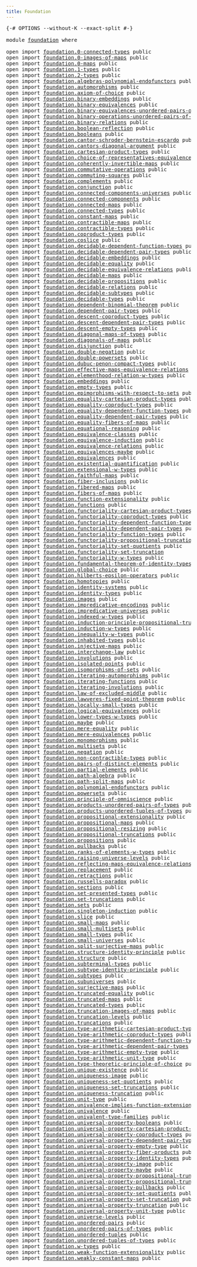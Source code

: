 ```yaml
---
title: Foundation
---
```


<pre class="Agda"><a id="36" class="Symbol">{-#</a> <a id="40" class="Keyword">OPTIONS</a> <a id="48" class="Pragma">--without-K</a> <a id="60" class="Pragma">--exact-split</a> <a id="74" class="Symbol">#-}</a>

<a id="79" class="Keyword">module</a> <a id="86" href="foundation.html" class="Module">foundation</a> <a id="97" class="Keyword">where</a>

<a id="104" class="Keyword">open</a> <a id="109" class="Keyword">import</a> <a id="116" href="foundation.0-connected-types.html" class="Module">foundation.0-connected-types</a> <a id="145" class="Keyword">public</a>
<a id="152" class="Keyword">open</a> <a id="157" class="Keyword">import</a> <a id="164" href="foundation.0-images-of-maps.html" class="Module">foundation.0-images-of-maps</a> <a id="192" class="Keyword">public</a>
<a id="199" class="Keyword">open</a> <a id="204" class="Keyword">import</a> <a id="211" href="foundation.0-maps.html" class="Module">foundation.0-maps</a> <a id="229" class="Keyword">public</a>
<a id="236" class="Keyword">open</a> <a id="241" class="Keyword">import</a> <a id="248" href="foundation.1-types.html" class="Module">foundation.1-types</a> <a id="267" class="Keyword">public</a>
<a id="274" class="Keyword">open</a> <a id="279" class="Keyword">import</a> <a id="286" href="foundation.2-types.html" class="Module">foundation.2-types</a> <a id="305" class="Keyword">public</a>
<a id="312" class="Keyword">open</a> <a id="317" class="Keyword">import</a> <a id="324" href="foundation.algebras-polynomial-endofunctors.html" class="Module">foundation.algebras-polynomial-endofunctors</a> <a id="368" class="Keyword">public</a>
<a id="375" class="Keyword">open</a> <a id="380" class="Keyword">import</a> <a id="387" href="foundation.automorphisms.html" class="Module">foundation.automorphisms</a> <a id="412" class="Keyword">public</a>
<a id="419" class="Keyword">open</a> <a id="424" class="Keyword">import</a> <a id="431" href="foundation.axiom-of-choice.html" class="Module">foundation.axiom-of-choice</a> <a id="458" class="Keyword">public</a>
<a id="465" class="Keyword">open</a> <a id="470" class="Keyword">import</a> <a id="477" href="foundation.binary-embeddings.html" class="Module">foundation.binary-embeddings</a> <a id="506" class="Keyword">public</a>
<a id="513" class="Keyword">open</a> <a id="518" class="Keyword">import</a> <a id="525" href="foundation.binary-equivalences.html" class="Module">foundation.binary-equivalences</a> <a id="556" class="Keyword">public</a>
<a id="563" class="Keyword">open</a> <a id="568" class="Keyword">import</a> <a id="575" href="foundation.binary-equivalences-unordered-pairs-of-types.html" class="Module">foundation.binary-equivalences-unordered-pairs-of-types</a> <a id="631" class="Keyword">public</a>
<a id="638" class="Keyword">open</a> <a id="643" class="Keyword">import</a> <a id="650" href="foundation.binary-operations-unordered-pairs-of-types.html" class="Module">foundation.binary-operations-unordered-pairs-of-types</a> <a id="704" class="Keyword">public</a>
<a id="711" class="Keyword">open</a> <a id="716" class="Keyword">import</a> <a id="723" href="foundation.binary-relations.html" class="Module">foundation.binary-relations</a> <a id="751" class="Keyword">public</a>
<a id="758" class="Keyword">open</a> <a id="763" class="Keyword">import</a> <a id="770" href="foundation.boolean-reflection.html" class="Module">foundation.boolean-reflection</a> <a id="800" class="Keyword">public</a>
<a id="807" class="Keyword">open</a> <a id="812" class="Keyword">import</a> <a id="819" href="foundation.booleans.html" class="Module">foundation.booleans</a> <a id="839" class="Keyword">public</a>
<a id="846" class="Keyword">open</a> <a id="851" class="Keyword">import</a> <a id="858" href="foundation.cantor-schroder-bernstein-escardo.html" class="Module">foundation.cantor-schroder-bernstein-escardo</a> <a id="903" class="Keyword">public</a>
<a id="910" class="Keyword">open</a> <a id="915" class="Keyword">import</a> <a id="922" href="foundation.cantors-diagonal-argument.html" class="Module">foundation.cantors-diagonal-argument</a> <a id="959" class="Keyword">public</a>
<a id="966" class="Keyword">open</a> <a id="971" class="Keyword">import</a> <a id="978" href="foundation.cartesian-product-types.html" class="Module">foundation.cartesian-product-types</a> <a id="1013" class="Keyword">public</a>
<a id="1020" class="Keyword">open</a> <a id="1025" class="Keyword">import</a> <a id="1032" href="foundation.choice-of-representatives-equivalence-relation.html" class="Module">foundation.choice-of-representatives-equivalence-relation</a> <a id="1090" class="Keyword">public</a>
<a id="1097" class="Keyword">open</a> <a id="1102" class="Keyword">import</a> <a id="1109" href="foundation.coherently-invertible-maps.html" class="Module">foundation.coherently-invertible-maps</a> <a id="1147" class="Keyword">public</a>
<a id="1154" class="Keyword">open</a> <a id="1159" class="Keyword">import</a> <a id="1166" href="foundation.commutative-operations.html" class="Module">foundation.commutative-operations</a> <a id="1200" class="Keyword">public</a>
<a id="1207" class="Keyword">open</a> <a id="1212" class="Keyword">import</a> <a id="1219" href="foundation.commuting-squares.html" class="Module">foundation.commuting-squares</a> <a id="1248" class="Keyword">public</a>
<a id="1255" class="Keyword">open</a> <a id="1260" class="Keyword">import</a> <a id="1267" href="foundation.complements.html" class="Module">foundation.complements</a> <a id="1290" class="Keyword">public</a>
<a id="1297" class="Keyword">open</a> <a id="1302" class="Keyword">import</a> <a id="1309" href="foundation.conjunction.html" class="Module">foundation.conjunction</a> <a id="1332" class="Keyword">public</a>
<a id="1339" class="Keyword">open</a> <a id="1344" class="Keyword">import</a> <a id="1351" href="foundation.connected-components-universes.html" class="Module">foundation.connected-components-universes</a> <a id="1393" class="Keyword">public</a>
<a id="1400" class="Keyword">open</a> <a id="1405" class="Keyword">import</a> <a id="1412" href="foundation.connected-components.html" class="Module">foundation.connected-components</a> <a id="1444" class="Keyword">public</a>
<a id="1451" class="Keyword">open</a> <a id="1456" class="Keyword">import</a> <a id="1463" href="foundation.connected-maps.html" class="Module">foundation.connected-maps</a> <a id="1489" class="Keyword">public</a>
<a id="1496" class="Keyword">open</a> <a id="1501" class="Keyword">import</a> <a id="1508" href="foundation.connected-types.html" class="Module">foundation.connected-types</a> <a id="1535" class="Keyword">public</a>
<a id="1542" class="Keyword">open</a> <a id="1547" class="Keyword">import</a> <a id="1554" href="foundation.constant-maps.html" class="Module">foundation.constant-maps</a> <a id="1579" class="Keyword">public</a>
<a id="1586" class="Keyword">open</a> <a id="1591" class="Keyword">import</a> <a id="1598" href="foundation.contractible-maps.html" class="Module">foundation.contractible-maps</a> <a id="1627" class="Keyword">public</a>
<a id="1634" class="Keyword">open</a> <a id="1639" class="Keyword">import</a> <a id="1646" href="foundation.contractible-types.html" class="Module">foundation.contractible-types</a> <a id="1676" class="Keyword">public</a>
<a id="1683" class="Keyword">open</a> <a id="1688" class="Keyword">import</a> <a id="1695" href="foundation.coproduct-types.html" class="Module">foundation.coproduct-types</a> <a id="1722" class="Keyword">public</a>
<a id="1729" class="Keyword">open</a> <a id="1734" class="Keyword">import</a> <a id="1741" href="foundation.coslice.html" class="Module">foundation.coslice</a> <a id="1760" class="Keyword">public</a>
<a id="1767" class="Keyword">open</a> <a id="1772" class="Keyword">import</a> <a id="1779" href="foundation.decidable-dependent-function-types.html" class="Module">foundation.decidable-dependent-function-types</a> <a id="1825" class="Keyword">public</a>
<a id="1832" class="Keyword">open</a> <a id="1837" class="Keyword">import</a> <a id="1844" href="foundation.decidable-dependent-pair-types.html" class="Module">foundation.decidable-dependent-pair-types</a> <a id="1886" class="Keyword">public</a>
<a id="1893" class="Keyword">open</a> <a id="1898" class="Keyword">import</a> <a id="1905" href="foundation.decidable-embeddings.html" class="Module">foundation.decidable-embeddings</a> <a id="1937" class="Keyword">public</a>
<a id="1944" class="Keyword">open</a> <a id="1949" class="Keyword">import</a> <a id="1956" href="foundation.decidable-equality.html" class="Module">foundation.decidable-equality</a> <a id="1986" class="Keyword">public</a>
<a id="1993" class="Keyword">open</a> <a id="1998" class="Keyword">import</a> <a id="2005" href="foundation.decidable-equivalence-relations.html" class="Module">foundation.decidable-equivalence-relations</a> <a id="2048" class="Keyword">public</a>
<a id="2055" class="Keyword">open</a> <a id="2060" class="Keyword">import</a> <a id="2067" href="foundation.decidable-maps.html" class="Module">foundation.decidable-maps</a> <a id="2093" class="Keyword">public</a>
<a id="2100" class="Keyword">open</a> <a id="2105" class="Keyword">import</a> <a id="2112" href="foundation.decidable-propositions.html" class="Module">foundation.decidable-propositions</a> <a id="2146" class="Keyword">public</a>
<a id="2153" class="Keyword">open</a> <a id="2158" class="Keyword">import</a> <a id="2165" href="foundation.decidable-relations.html" class="Module">foundation.decidable-relations</a> <a id="2196" class="Keyword">public</a>
<a id="2203" class="Keyword">open</a> <a id="2208" class="Keyword">import</a> <a id="2215" href="foundation.decidable-subtypes.html" class="Module">foundation.decidable-subtypes</a> <a id="2245" class="Keyword">public</a>
<a id="2252" class="Keyword">open</a> <a id="2257" class="Keyword">import</a> <a id="2264" href="foundation.decidable-types.html" class="Module">foundation.decidable-types</a> <a id="2291" class="Keyword">public</a>
<a id="2298" class="Keyword">open</a> <a id="2303" class="Keyword">import</a> <a id="2310" href="foundation.dependent-binomial-theorem.html" class="Module">foundation.dependent-binomial-theorem</a> <a id="2348" class="Keyword">public</a>
<a id="2355" class="Keyword">open</a> <a id="2360" class="Keyword">import</a> <a id="2367" href="foundation.dependent-pair-types.html" class="Module">foundation.dependent-pair-types</a> <a id="2399" class="Keyword">public</a>
<a id="2406" class="Keyword">open</a> <a id="2411" class="Keyword">import</a> <a id="2418" href="foundation.descent-coproduct-types.html" class="Module">foundation.descent-coproduct-types</a> <a id="2453" class="Keyword">public</a>
<a id="2460" class="Keyword">open</a> <a id="2465" class="Keyword">import</a> <a id="2472" href="foundation.descent-dependent-pair-types.html" class="Module">foundation.descent-dependent-pair-types</a> <a id="2512" class="Keyword">public</a>
<a id="2519" class="Keyword">open</a> <a id="2524" class="Keyword">import</a> <a id="2531" href="foundation.descent-empty-types.html" class="Module">foundation.descent-empty-types</a> <a id="2562" class="Keyword">public</a>
<a id="2569" class="Keyword">open</a> <a id="2574" class="Keyword">import</a> <a id="2581" href="foundation.diagonal-maps-of-types.html" class="Module">foundation.diagonal-maps-of-types</a> <a id="2615" class="Keyword">public</a>
<a id="2622" class="Keyword">open</a> <a id="2627" class="Keyword">import</a> <a id="2634" href="foundation.diagonals-of-maps.html" class="Module">foundation.diagonals-of-maps</a> <a id="2663" class="Keyword">public</a>
<a id="2670" class="Keyword">open</a> <a id="2675" class="Keyword">import</a> <a id="2682" href="foundation.disjunction.html" class="Module">foundation.disjunction</a> <a id="2705" class="Keyword">public</a>
<a id="2712" class="Keyword">open</a> <a id="2717" class="Keyword">import</a> <a id="2724" href="foundation.double-negation.html" class="Module">foundation.double-negation</a> <a id="2751" class="Keyword">public</a>
<a id="2758" class="Keyword">open</a> <a id="2763" class="Keyword">import</a> <a id="2770" href="foundation.double-powersets.html" class="Module">foundation.double-powersets</a> <a id="2798" class="Keyword">public</a>
<a id="2805" class="Keyword">open</a> <a id="2810" class="Keyword">import</a> <a id="2817" href="foundation.dubuc-penon-compact-types.html" class="Module">foundation.dubuc-penon-compact-types</a> <a id="2854" class="Keyword">public</a>
<a id="2861" class="Keyword">open</a> <a id="2866" class="Keyword">import</a> <a id="2873" href="foundation.effective-maps-equivalence-relations.html" class="Module">foundation.effective-maps-equivalence-relations</a> <a id="2921" class="Keyword">public</a>
<a id="2928" class="Keyword">open</a> <a id="2933" class="Keyword">import</a> <a id="2940" href="foundation.elementhood-relation-w-types.html" class="Module">foundation.elementhood-relation-w-types</a> <a id="2980" class="Keyword">public</a>
<a id="2987" class="Keyword">open</a> <a id="2992" class="Keyword">import</a> <a id="2999" href="foundation.embeddings.html" class="Module">foundation.embeddings</a> <a id="3021" class="Keyword">public</a>
<a id="3028" class="Keyword">open</a> <a id="3033" class="Keyword">import</a> <a id="3040" href="foundation.empty-types.html" class="Module">foundation.empty-types</a> <a id="3063" class="Keyword">public</a>
<a id="3070" class="Keyword">open</a> <a id="3075" class="Keyword">import</a> <a id="3082" href="foundation.epimorphisms-with-respect-to-sets.html" class="Module">foundation.epimorphisms-with-respect-to-sets</a> <a id="3127" class="Keyword">public</a>
<a id="3134" class="Keyword">open</a> <a id="3139" class="Keyword">import</a> <a id="3146" href="foundation.equality-cartesian-product-types.html" class="Module">foundation.equality-cartesian-product-types</a> <a id="3190" class="Keyword">public</a>
<a id="3197" class="Keyword">open</a> <a id="3202" class="Keyword">import</a> <a id="3209" href="foundation.equality-coproduct-types.html" class="Module">foundation.equality-coproduct-types</a> <a id="3245" class="Keyword">public</a>
<a id="3252" class="Keyword">open</a> <a id="3257" class="Keyword">import</a> <a id="3264" href="foundation.equality-dependent-function-types.html" class="Module">foundation.equality-dependent-function-types</a> <a id="3309" class="Keyword">public</a>
<a id="3316" class="Keyword">open</a> <a id="3321" class="Keyword">import</a> <a id="3328" href="foundation.equality-dependent-pair-types.html" class="Module">foundation.equality-dependent-pair-types</a> <a id="3369" class="Keyword">public</a>
<a id="3376" class="Keyword">open</a> <a id="3381" class="Keyword">import</a> <a id="3388" href="foundation.equality-fibers-of-maps.html" class="Module">foundation.equality-fibers-of-maps</a> <a id="3423" class="Keyword">public</a>
<a id="3430" class="Keyword">open</a> <a id="3435" class="Keyword">import</a> <a id="3442" href="foundation.equational-reasoning.html" class="Module">foundation.equational-reasoning</a> <a id="3474" class="Keyword">public</a>
<a id="3481" class="Keyword">open</a> <a id="3486" class="Keyword">import</a> <a id="3493" href="foundation.equivalence-classes.html" class="Module">foundation.equivalence-classes</a> <a id="3524" class="Keyword">public</a>
<a id="3531" class="Keyword">open</a> <a id="3536" class="Keyword">import</a> <a id="3543" href="foundation.equivalence-induction.html" class="Module">foundation.equivalence-induction</a> <a id="3576" class="Keyword">public</a>
<a id="3583" class="Keyword">open</a> <a id="3588" class="Keyword">import</a> <a id="3595" href="foundation.equivalence-relations.html" class="Module">foundation.equivalence-relations</a> <a id="3628" class="Keyword">public</a>
<a id="3635" class="Keyword">open</a> <a id="3640" class="Keyword">import</a> <a id="3647" href="foundation.equivalences-maybe.html" class="Module">foundation.equivalences-maybe</a> <a id="3677" class="Keyword">public</a>
<a id="3684" class="Keyword">open</a> <a id="3689" class="Keyword">import</a> <a id="3696" href="foundation.equivalences.html" class="Module">foundation.equivalences</a> <a id="3720" class="Keyword">public</a>
<a id="3727" class="Keyword">open</a> <a id="3732" class="Keyword">import</a> <a id="3739" href="foundation.existential-quantification.html" class="Module">foundation.existential-quantification</a> <a id="3777" class="Keyword">public</a>
<a id="3784" class="Keyword">open</a> <a id="3789" class="Keyword">import</a> <a id="3796" href="foundation.extensional-w-types.html" class="Module">foundation.extensional-w-types</a> <a id="3827" class="Keyword">public</a>
<a id="3834" class="Keyword">open</a> <a id="3839" class="Keyword">import</a> <a id="3846" href="foundation.faithful-maps.html" class="Module">foundation.faithful-maps</a> <a id="3871" class="Keyword">public</a>
<a id="3878" class="Keyword">open</a> <a id="3883" class="Keyword">import</a> <a id="3890" href="foundation.fiber-inclusions.html" class="Module">foundation.fiber-inclusions</a> <a id="3918" class="Keyword">public</a>
<a id="3925" class="Keyword">open</a> <a id="3930" class="Keyword">import</a> <a id="3937" href="foundation.fibered-maps.html" class="Module">foundation.fibered-maps</a> <a id="3961" class="Keyword">public</a>
<a id="3968" class="Keyword">open</a> <a id="3973" class="Keyword">import</a> <a id="3980" href="foundation.fibers-of-maps.html" class="Module">foundation.fibers-of-maps</a> <a id="4006" class="Keyword">public</a>
<a id="4013" class="Keyword">open</a> <a id="4018" class="Keyword">import</a> <a id="4025" href="foundation.function-extensionality.html" class="Module">foundation.function-extensionality</a> <a id="4060" class="Keyword">public</a>
<a id="4067" class="Keyword">open</a> <a id="4072" class="Keyword">import</a> <a id="4079" href="foundation.functions.html" class="Module">foundation.functions</a> <a id="4100" class="Keyword">public</a>
<a id="4107" class="Keyword">open</a> <a id="4112" class="Keyword">import</a> <a id="4119" href="foundation.functoriality-cartesian-product-types.html" class="Module">foundation.functoriality-cartesian-product-types</a> <a id="4168" class="Keyword">public</a>
<a id="4175" class="Keyword">open</a> <a id="4180" class="Keyword">import</a> <a id="4187" href="foundation.functoriality-coproduct-types.html" class="Module">foundation.functoriality-coproduct-types</a> <a id="4228" class="Keyword">public</a>
<a id="4235" class="Keyword">open</a> <a id="4240" class="Keyword">import</a> <a id="4247" href="foundation.functoriality-dependent-function-types.html" class="Module">foundation.functoriality-dependent-function-types</a> <a id="4297" class="Keyword">public</a>
<a id="4304" class="Keyword">open</a> <a id="4309" class="Keyword">import</a> <a id="4316" href="foundation.functoriality-dependent-pair-types.html" class="Module">foundation.functoriality-dependent-pair-types</a> <a id="4362" class="Keyword">public</a>
<a id="4369" class="Keyword">open</a> <a id="4374" class="Keyword">import</a> <a id="4381" href="foundation.functoriality-function-types.html" class="Module">foundation.functoriality-function-types</a> <a id="4421" class="Keyword">public</a>
<a id="4428" class="Keyword">open</a> <a id="4433" class="Keyword">import</a> <a id="4440" href="foundation.functoriality-propositional-truncation.html" class="Module">foundation.functoriality-propositional-truncation</a> <a id="4490" class="Keyword">public</a>
<a id="4497" class="Keyword">open</a> <a id="4502" class="Keyword">import</a> <a id="4509" href="foundation.functoriality-set-quotients.html" class="Module">foundation.functoriality-set-quotients</a> <a id="4548" class="Keyword">public</a>
<a id="4555" class="Keyword">open</a> <a id="4560" class="Keyword">import</a> <a id="4567" href="foundation.functoriality-set-truncation.html" class="Module">foundation.functoriality-set-truncation</a>
<a id="4607" class="Keyword">open</a> <a id="4612" class="Keyword">import</a> <a id="4619" href="foundation.functoriality-w-types.html" class="Module">foundation.functoriality-w-types</a> <a id="4652" class="Keyword">public</a>
<a id="4659" class="Keyword">open</a> <a id="4664" class="Keyword">import</a> <a id="4671" href="foundation.fundamental-theorem-of-identity-types.html" class="Module">foundation.fundamental-theorem-of-identity-types</a> <a id="4720" class="Keyword">public</a>
<a id="4727" class="Keyword">open</a> <a id="4732" class="Keyword">import</a> <a id="4739" href="foundation.global-choice.html" class="Module">foundation.global-choice</a> <a id="4764" class="Keyword">public</a>
<a id="4771" class="Keyword">open</a> <a id="4776" class="Keyword">import</a> <a id="4783" href="foundation.hilberts-epsilon-operators.html" class="Module">foundation.hilberts-epsilon-operators</a> <a id="4821" class="Keyword">public</a>
<a id="4828" class="Keyword">open</a> <a id="4833" class="Keyword">import</a> <a id="4840" href="foundation.homotopies.html" class="Module">foundation.homotopies</a> <a id="4862" class="Keyword">public</a>
<a id="4869" class="Keyword">open</a> <a id="4874" class="Keyword">import</a> <a id="4881" href="foundation.identity-systems.html" class="Module">foundation.identity-systems</a> <a id="4909" class="Keyword">public</a>
<a id="4916" class="Keyword">open</a> <a id="4921" class="Keyword">import</a> <a id="4928" href="foundation.identity-types.html" class="Module">foundation.identity-types</a> <a id="4954" class="Keyword">public</a>
<a id="4961" class="Keyword">open</a> <a id="4966" class="Keyword">import</a> <a id="4973" href="foundation.images.html" class="Module">foundation.images</a> <a id="4991" class="Keyword">public</a>
<a id="4998" class="Keyword">open</a> <a id="5003" class="Keyword">import</a> <a id="5010" href="foundation.impredicative-encodings.html" class="Module">foundation.impredicative-encodings</a> <a id="5045" class="Keyword">public</a>
<a id="5052" class="Keyword">open</a> <a id="5057" class="Keyword">import</a> <a id="5064" href="foundation.impredicative-universes.html" class="Module">foundation.impredicative-universes</a> <a id="5099" class="Keyword">public</a>
<a id="5106" class="Keyword">open</a> <a id="5111" class="Keyword">import</a> <a id="5118" href="foundation.indexed-w-types.html" class="Module">foundation.indexed-w-types</a> <a id="5145" class="Keyword">public</a>
<a id="5152" class="Keyword">open</a> <a id="5157" class="Keyword">import</a> <a id="5164" href="foundation.induction-principle-propositional-truncation.html" class="Module">foundation.induction-principle-propositional-truncation</a> <a id="5220" class="Keyword">public</a>
<a id="5227" class="Keyword">open</a> <a id="5232" class="Keyword">import</a> <a id="5239" href="foundation.induction-w-types.html" class="Module">foundation.induction-w-types</a> <a id="5268" class="Keyword">public</a>
<a id="5275" class="Keyword">open</a> <a id="5280" class="Keyword">import</a> <a id="5287" href="foundation.inequality-w-types.html" class="Module">foundation.inequality-w-types</a> <a id="5317" class="Keyword">public</a>
<a id="5324" class="Keyword">open</a> <a id="5329" class="Keyword">import</a> <a id="5336" href="foundation.inhabited-types.html" class="Module">foundation.inhabited-types</a> <a id="5363" class="Keyword">public</a>
<a id="5370" class="Keyword">open</a> <a id="5375" class="Keyword">import</a> <a id="5382" href="foundation.injective-maps.html" class="Module">foundation.injective-maps</a> <a id="5408" class="Keyword">public</a>
<a id="5415" class="Keyword">open</a> <a id="5420" class="Keyword">import</a> <a id="5427" href="foundation.interchange-law.html" class="Module">foundation.interchange-law</a> <a id="5454" class="Keyword">public</a>
<a id="5461" class="Keyword">open</a> <a id="5466" class="Keyword">import</a> <a id="5473" href="foundation.involutions.html" class="Module">foundation.involutions</a> <a id="5496" class="Keyword">public</a>
<a id="5503" class="Keyword">open</a> <a id="5508" class="Keyword">import</a> <a id="5515" href="foundation.isolated-points.html" class="Module">foundation.isolated-points</a> <a id="5542" class="Keyword">public</a>
<a id="5549" class="Keyword">open</a> <a id="5554" class="Keyword">import</a> <a id="5561" href="foundation.isomorphisms-of-sets.html" class="Module">foundation.isomorphisms-of-sets</a> <a id="5593" class="Keyword">public</a>
<a id="5600" class="Keyword">open</a> <a id="5605" class="Keyword">import</a> <a id="5612" href="foundation.iterating-automorphisms.html" class="Module">foundation.iterating-automorphisms</a> <a id="5647" class="Keyword">public</a>
<a id="5654" class="Keyword">open</a> <a id="5659" class="Keyword">import</a> <a id="5666" href="foundation.iterating-functions.html" class="Module">foundation.iterating-functions</a> <a id="5697" class="Keyword">public</a>
<a id="5704" class="Keyword">open</a> <a id="5709" class="Keyword">import</a> <a id="5716" href="foundation.iterating-involutions.html" class="Module">foundation.iterating-involutions</a> <a id="5749" class="Keyword">public</a>
<a id="5756" class="Keyword">open</a> <a id="5761" class="Keyword">import</a> <a id="5768" href="foundation.law-of-excluded-middle.html" class="Module">foundation.law-of-excluded-middle</a> <a id="5802" class="Keyword">public</a>
<a id="5809" class="Keyword">open</a> <a id="5814" class="Keyword">import</a> <a id="5821" href="foundation.lawveres-fixed-point-theorem.html" class="Module">foundation.lawveres-fixed-point-theorem</a> <a id="5861" class="Keyword">public</a>
<a id="5868" class="Keyword">open</a> <a id="5873" class="Keyword">import</a> <a id="5880" href="foundation.locally-small-types.html" class="Module">foundation.locally-small-types</a> <a id="5911" class="Keyword">public</a>
<a id="5918" class="Keyword">open</a> <a id="5923" class="Keyword">import</a> <a id="5930" href="foundation.logical-equivalences.html" class="Module">foundation.logical-equivalences</a> <a id="5962" class="Keyword">public</a>
<a id="5969" class="Keyword">open</a> <a id="5974" class="Keyword">import</a> <a id="5981" href="foundation.lower-types-w-types.html" class="Module">foundation.lower-types-w-types</a> <a id="6012" class="Keyword">public</a>
<a id="6019" class="Keyword">open</a> <a id="6024" class="Keyword">import</a> <a id="6031" href="foundation.maybe.html" class="Module">foundation.maybe</a> <a id="6048" class="Keyword">public</a>
<a id="6055" class="Keyword">open</a> <a id="6060" class="Keyword">import</a> <a id="6067" href="foundation.mere-equality.html" class="Module">foundation.mere-equality</a> <a id="6092" class="Keyword">public</a>
<a id="6099" class="Keyword">open</a> <a id="6104" class="Keyword">import</a> <a id="6111" href="foundation.mere-equivalences.html" class="Module">foundation.mere-equivalences</a> <a id="6140" class="Keyword">public</a>
<a id="6147" class="Keyword">open</a> <a id="6152" class="Keyword">import</a> <a id="6159" href="foundation.monomorphisms.html" class="Module">foundation.monomorphisms</a> <a id="6184" class="Keyword">public</a>
<a id="6191" class="Keyword">open</a> <a id="6196" class="Keyword">import</a> <a id="6203" href="foundation.multisets.html" class="Module">foundation.multisets</a> <a id="6224" class="Keyword">public</a>
<a id="6231" class="Keyword">open</a> <a id="6236" class="Keyword">import</a> <a id="6243" href="foundation.negation.html" class="Module">foundation.negation</a> <a id="6263" class="Keyword">public</a>
<a id="6270" class="Keyword">open</a> <a id="6275" class="Keyword">import</a> <a id="6282" href="foundation.non-contractible-types.html" class="Module">foundation.non-contractible-types</a> <a id="6316" class="Keyword">public</a>
<a id="6323" class="Keyword">open</a> <a id="6328" class="Keyword">import</a> <a id="6335" href="foundation.pairs-of-distinct-elements.html" class="Module">foundation.pairs-of-distinct-elements</a> <a id="6373" class="Keyword">public</a>
<a id="6380" class="Keyword">open</a> <a id="6385" class="Keyword">import</a> <a id="6392" href="foundation.partial-elements.html" class="Module">foundation.partial-elements</a> <a id="6420" class="Keyword">public</a>
<a id="6427" class="Keyword">open</a> <a id="6432" class="Keyword">import</a> <a id="6439" href="foundation.path-algebra.html" class="Module">foundation.path-algebra</a> <a id="6463" class="Keyword">public</a>
<a id="6470" class="Keyword">open</a> <a id="6475" class="Keyword">import</a> <a id="6482" href="foundation.path-split-maps.html" class="Module">foundation.path-split-maps</a> <a id="6509" class="Keyword">public</a>
<a id="6516" class="Keyword">open</a> <a id="6521" class="Keyword">import</a> <a id="6528" href="foundation.polynomial-endofunctors.html" class="Module">foundation.polynomial-endofunctors</a> <a id="6563" class="Keyword">public</a>
<a id="6570" class="Keyword">open</a> <a id="6575" class="Keyword">import</a> <a id="6582" href="foundation.powersets.html" class="Module">foundation.powersets</a> <a id="6603" class="Keyword">public</a>
<a id="6610" class="Keyword">open</a> <a id="6615" class="Keyword">import</a> <a id="6622" href="foundation.principle-of-omniscience.html" class="Module">foundation.principle-of-omniscience</a> <a id="6658" class="Keyword">public</a>
<a id="6665" class="Keyword">open</a> <a id="6670" class="Keyword">import</a> <a id="6677" href="foundation.products-unordered-pairs-of-types.html" class="Module">foundation.products-unordered-pairs-of-types</a> <a id="6722" class="Keyword">public</a>
<a id="6729" class="Keyword">open</a> <a id="6734" class="Keyword">import</a> <a id="6741" href="foundation.products-unordered-tuples-of-types.html" class="Module">foundation.products-unordered-tuples-of-types</a> <a id="6787" class="Keyword">public</a>
<a id="6794" class="Keyword">open</a> <a id="6799" class="Keyword">import</a> <a id="6806" href="foundation.propositional-extensionality.html" class="Module">foundation.propositional-extensionality</a> <a id="6846" class="Keyword">public</a>
<a id="6853" class="Keyword">open</a> <a id="6858" class="Keyword">import</a> <a id="6865" href="foundation.propositional-maps.html" class="Module">foundation.propositional-maps</a> <a id="6895" class="Keyword">public</a>
<a id="6902" class="Keyword">open</a> <a id="6907" class="Keyword">import</a> <a id="6914" href="foundation.propositional-resizing.html" class="Module">foundation.propositional-resizing</a> <a id="6948" class="Keyword">public</a>
<a id="6955" class="Keyword">open</a> <a id="6960" class="Keyword">import</a> <a id="6967" href="foundation.propositional-truncations.html" class="Module">foundation.propositional-truncations</a> <a id="7004" class="Keyword">public</a>
<a id="7011" class="Keyword">open</a> <a id="7016" class="Keyword">import</a> <a id="7023" href="foundation.propositions.html" class="Module">foundation.propositions</a> <a id="7047" class="Keyword">public</a>
<a id="7054" class="Keyword">open</a> <a id="7059" class="Keyword">import</a> <a id="7066" href="foundation.pullbacks.html" class="Module">foundation.pullbacks</a> <a id="7087" class="Keyword">public</a>
<a id="7094" class="Keyword">open</a> <a id="7099" class="Keyword">import</a> <a id="7106" href="foundation.ranks-of-elements-w-types.html" class="Module">foundation.ranks-of-elements-w-types</a> <a id="7143" class="Keyword">public</a>
<a id="7150" class="Keyword">open</a> <a id="7155" class="Keyword">import</a> <a id="7162" href="foundation.raising-universe-levels.html" class="Module">foundation.raising-universe-levels</a> <a id="7197" class="Keyword">public</a>
<a id="7204" class="Keyword">open</a> <a id="7209" class="Keyword">import</a> <a id="7216" href="foundation.reflecting-maps-equivalence-relations.html" class="Module">foundation.reflecting-maps-equivalence-relations</a> <a id="7265" class="Keyword">public</a>
<a id="7272" class="Keyword">open</a> <a id="7277" class="Keyword">import</a> <a id="7284" href="foundation.replacement.html" class="Module">foundation.replacement</a> <a id="7307" class="Keyword">public</a>
<a id="7314" class="Keyword">open</a> <a id="7319" class="Keyword">import</a> <a id="7326" href="foundation.retractions.html" class="Module">foundation.retractions</a> <a id="7349" class="Keyword">public</a>
<a id="7356" class="Keyword">open</a> <a id="7361" class="Keyword">import</a> <a id="7368" href="foundation.russells-paradox.html" class="Module">foundation.russells-paradox</a> <a id="7396" class="Keyword">public</a>
<a id="7403" class="Keyword">open</a> <a id="7408" class="Keyword">import</a> <a id="7415" href="foundation.sections.html" class="Module">foundation.sections</a> <a id="7435" class="Keyword">public</a>
<a id="7442" class="Keyword">open</a> <a id="7447" class="Keyword">import</a> <a id="7454" href="foundation.set-presented-types.html" class="Module">foundation.set-presented-types</a> <a id="7485" class="Keyword">public</a>
<a id="7492" class="Keyword">open</a> <a id="7497" class="Keyword">import</a> <a id="7504" href="foundation.set-truncations.html" class="Module">foundation.set-truncations</a> <a id="7531" class="Keyword">public</a>
<a id="7538" class="Keyword">open</a> <a id="7543" class="Keyword">import</a> <a id="7550" href="foundation.sets.html" class="Module">foundation.sets</a> <a id="7566" class="Keyword">public</a>
<a id="7573" class="Keyword">open</a> <a id="7578" class="Keyword">import</a> <a id="7585" href="foundation.singleton-induction.html" class="Module">foundation.singleton-induction</a> <a id="7616" class="Keyword">public</a>
<a id="7623" class="Keyword">open</a> <a id="7628" class="Keyword">import</a> <a id="7635" href="foundation.slice.html" class="Module">foundation.slice</a> <a id="7652" class="Keyword">public</a>
<a id="7659" class="Keyword">open</a> <a id="7664" class="Keyword">import</a> <a id="7671" href="foundation.small-maps.html" class="Module">foundation.small-maps</a> <a id="7693" class="Keyword">public</a>
<a id="7700" class="Keyword">open</a> <a id="7705" class="Keyword">import</a> <a id="7712" href="foundation.small-multisets.html" class="Module">foundation.small-multisets</a> <a id="7739" class="Keyword">public</a>
<a id="7746" class="Keyword">open</a> <a id="7751" class="Keyword">import</a> <a id="7758" href="foundation.small-types.html" class="Module">foundation.small-types</a> <a id="7781" class="Keyword">public</a>
<a id="7788" class="Keyword">open</a> <a id="7793" class="Keyword">import</a> <a id="7800" href="foundation.small-universes.html" class="Module">foundation.small-universes</a> <a id="7827" class="Keyword">public</a>
<a id="7834" class="Keyword">open</a> <a id="7839" class="Keyword">import</a> <a id="7846" href="foundation.split-surjective-maps.html" class="Module">foundation.split-surjective-maps</a> <a id="7879" class="Keyword">public</a>
<a id="7886" class="Keyword">open</a> <a id="7891" class="Keyword">import</a> <a id="7898" href="foundation.structure-identity-principle.html" class="Module">foundation.structure-identity-principle</a> <a id="7938" class="Keyword">public</a>
<a id="7945" class="Keyword">open</a> <a id="7950" class="Keyword">import</a> <a id="7957" href="foundation.structure.html" class="Module">foundation.structure</a> <a id="7978" class="Keyword">public</a>
<a id="7985" class="Keyword">open</a> <a id="7990" class="Keyword">import</a> <a id="7997" href="foundation.subterminal-types.html" class="Module">foundation.subterminal-types</a> <a id="8026" class="Keyword">public</a>
<a id="8033" class="Keyword">open</a> <a id="8038" class="Keyword">import</a> <a id="8045" href="foundation.subtype-identity-principle.html" class="Module">foundation.subtype-identity-principle</a> <a id="8083" class="Keyword">public</a>
<a id="8090" class="Keyword">open</a> <a id="8095" class="Keyword">import</a> <a id="8102" href="foundation.subtypes.html" class="Module">foundation.subtypes</a> <a id="8122" class="Keyword">public</a>
<a id="8129" class="Keyword">open</a> <a id="8134" class="Keyword">import</a> <a id="8141" href="foundation.subuniverses.html" class="Module">foundation.subuniverses</a> <a id="8165" class="Keyword">public</a>
<a id="8172" class="Keyword">open</a> <a id="8177" class="Keyword">import</a> <a id="8184" href="foundation.surjective-maps.html" class="Module">foundation.surjective-maps</a> <a id="8211" class="Keyword">public</a>
<a id="8218" class="Keyword">open</a> <a id="8223" class="Keyword">import</a> <a id="8230" href="foundation.truncated-equality.html" class="Module">foundation.truncated-equality</a> <a id="8260" class="Keyword">public</a>
<a id="8267" class="Keyword">open</a> <a id="8272" class="Keyword">import</a> <a id="8279" href="foundation.truncated-maps.html" class="Module">foundation.truncated-maps</a> <a id="8305" class="Keyword">public</a>
<a id="8312" class="Keyword">open</a> <a id="8317" class="Keyword">import</a> <a id="8324" href="foundation.truncated-types.html" class="Module">foundation.truncated-types</a> <a id="8351" class="Keyword">public</a>
<a id="8358" class="Keyword">open</a> <a id="8363" class="Keyword">import</a> <a id="8370" href="foundation.truncation-images-of-maps.html" class="Module">foundation.truncation-images-of-maps</a> <a id="8407" class="Keyword">public</a>
<a id="8414" class="Keyword">open</a> <a id="8419" class="Keyword">import</a> <a id="8426" href="foundation.truncation-levels.html" class="Module">foundation.truncation-levels</a> <a id="8455" class="Keyword">public</a>
<a id="8462" class="Keyword">open</a> <a id="8467" class="Keyword">import</a> <a id="8474" href="foundation.truncations.html" class="Module">foundation.truncations</a> <a id="8497" class="Keyword">public</a>
<a id="8504" class="Keyword">open</a> <a id="8509" class="Keyword">import</a> <a id="8516" href="foundation.type-arithmetic-cartesian-product-types.html" class="Module">foundation.type-arithmetic-cartesian-product-types</a> <a id="8567" class="Keyword">public</a>
<a id="8574" class="Keyword">open</a> <a id="8579" class="Keyword">import</a> <a id="8586" href="foundation.type-arithmetic-coproduct-types.html" class="Module">foundation.type-arithmetic-coproduct-types</a> <a id="8629" class="Keyword">public</a>
<a id="8636" class="Keyword">open</a> <a id="8641" class="Keyword">import</a> <a id="8648" href="foundation.type-arithmetic-dependent-function-types.html" class="Module">foundation.type-arithmetic-dependent-function-types</a> <a id="8700" class="Keyword">public</a>
<a id="8707" class="Keyword">open</a> <a id="8712" class="Keyword">import</a> <a id="8719" href="foundation.type-arithmetic-dependent-pair-types.html" class="Module">foundation.type-arithmetic-dependent-pair-types</a> <a id="8767" class="Keyword">public</a>
<a id="8774" class="Keyword">open</a> <a id="8779" class="Keyword">import</a> <a id="8786" href="foundation.type-arithmetic-empty-type.html" class="Module">foundation.type-arithmetic-empty-type</a> <a id="8824" class="Keyword">public</a>
<a id="8831" class="Keyword">open</a> <a id="8836" class="Keyword">import</a> <a id="8843" href="foundation.type-arithmetic-unit-type.html" class="Module">foundation.type-arithmetic-unit-type</a> <a id="8880" class="Keyword">public</a>
<a id="8887" class="Keyword">open</a> <a id="8892" class="Keyword">import</a> <a id="8899" href="foundation.type-theoretic-principle-of-choice.html" class="Module">foundation.type-theoretic-principle-of-choice</a> <a id="8945" class="Keyword">public</a>
<a id="8952" class="Keyword">open</a> <a id="8957" class="Keyword">import</a> <a id="8964" href="foundation.unique-existence.html" class="Module">foundation.unique-existence</a> <a id="8992" class="Keyword">public</a>
<a id="8999" class="Keyword">open</a> <a id="9004" class="Keyword">import</a> <a id="9011" href="foundation.uniqueness-image.html" class="Module">foundation.uniqueness-image</a> <a id="9039" class="Keyword">public</a>
<a id="9046" class="Keyword">open</a> <a id="9051" class="Keyword">import</a> <a id="9058" href="foundation.uniqueness-set-quotients.html" class="Module">foundation.uniqueness-set-quotients</a> <a id="9094" class="Keyword">public</a>
<a id="9101" class="Keyword">open</a> <a id="9106" class="Keyword">import</a> <a id="9113" href="foundation.uniqueness-set-truncations.html" class="Module">foundation.uniqueness-set-truncations</a> <a id="9151" class="Keyword">public</a>
<a id="9158" class="Keyword">open</a> <a id="9163" class="Keyword">import</a> <a id="9170" href="foundation.uniqueness-truncation.html" class="Module">foundation.uniqueness-truncation</a> <a id="9203" class="Keyword">public</a>
<a id="9210" class="Keyword">open</a> <a id="9215" class="Keyword">import</a> <a id="9222" href="foundation.unit-type.html" class="Module">foundation.unit-type</a> <a id="9243" class="Keyword">public</a>
<a id="9250" class="Keyword">open</a> <a id="9255" class="Keyword">import</a> <a id="9262" href="foundation.univalence-implies-function-extensionality.html" class="Module">foundation.univalence-implies-function-extensionality</a> <a id="9316" class="Keyword">public</a>
<a id="9323" class="Keyword">open</a> <a id="9328" class="Keyword">import</a> <a id="9335" href="foundation.univalence.html" class="Module">foundation.univalence</a> <a id="9357" class="Keyword">public</a>
<a id="9364" class="Keyword">open</a> <a id="9369" class="Keyword">import</a> <a id="9376" href="foundation.univalent-type-families.html" class="Module">foundation.univalent-type-families</a> <a id="9411" class="Keyword">public</a>
<a id="9418" class="Keyword">open</a> <a id="9423" class="Keyword">import</a> <a id="9430" href="foundation.universal-property-booleans.html" class="Module">foundation.universal-property-booleans</a> <a id="9469" class="Keyword">public</a>
<a id="9476" class="Keyword">open</a> <a id="9481" class="Keyword">import</a> <a id="9488" href="foundation.universal-property-cartesian-product-types.html" class="Module">foundation.universal-property-cartesian-product-types</a> <a id="9542" class="Keyword">public</a>
<a id="9549" class="Keyword">open</a> <a id="9554" class="Keyword">import</a> <a id="9561" href="foundation.universal-property-coproduct-types.html" class="Module">foundation.universal-property-coproduct-types</a> <a id="9607" class="Keyword">public</a>
<a id="9614" class="Keyword">open</a> <a id="9619" class="Keyword">import</a> <a id="9626" href="foundation.universal-property-dependent-pair-types.html" class="Module">foundation.universal-property-dependent-pair-types</a> <a id="9677" class="Keyword">public</a>
<a id="9684" class="Keyword">open</a> <a id="9689" class="Keyword">import</a> <a id="9696" href="foundation.universal-property-empty-type.html" class="Module">foundation.universal-property-empty-type</a> <a id="9737" class="Keyword">public</a>
<a id="9744" class="Keyword">open</a> <a id="9749" class="Keyword">import</a> <a id="9756" href="foundation.universal-property-fiber-products.html" class="Module">foundation.universal-property-fiber-products</a> <a id="9801" class="Keyword">public</a>
<a id="9808" class="Keyword">open</a> <a id="9813" class="Keyword">import</a> <a id="9820" href="foundation.universal-property-identity-types.html" class="Module">foundation.universal-property-identity-types</a> <a id="9865" class="Keyword">public</a>
<a id="9872" class="Keyword">open</a> <a id="9877" class="Keyword">import</a> <a id="9884" href="foundation.universal-property-image.html" class="Module">foundation.universal-property-image</a> <a id="9920" class="Keyword">public</a>
<a id="9927" class="Keyword">open</a> <a id="9932" class="Keyword">import</a> <a id="9939" href="foundation.universal-property-maybe.html" class="Module">foundation.universal-property-maybe</a> <a id="9975" class="Keyword">public</a>
<a id="9982" class="Keyword">open</a> <a id="9987" class="Keyword">import</a> <a id="9994" href="foundation.universal-property-propositional-truncation-into-sets.html" class="Module">foundation.universal-property-propositional-truncation-into-sets</a> <a id="10059" class="Keyword">public</a>
<a id="10066" class="Keyword">open</a> <a id="10071" class="Keyword">import</a> <a id="10078" href="foundation.universal-property-propositional-truncation.html" class="Module">foundation.universal-property-propositional-truncation</a> <a id="10133" class="Keyword">public</a>
<a id="10140" class="Keyword">open</a> <a id="10145" class="Keyword">import</a> <a id="10152" href="foundation.universal-property-pullbacks.html" class="Module">foundation.universal-property-pullbacks</a> <a id="10192" class="Keyword">public</a>
<a id="10199" class="Keyword">open</a> <a id="10204" class="Keyword">import</a> <a id="10211" href="foundation.universal-property-set-quotients.html" class="Module">foundation.universal-property-set-quotients</a> <a id="10255" class="Keyword">public</a>
<a id="10262" class="Keyword">open</a> <a id="10267" class="Keyword">import</a> <a id="10274" href="foundation.universal-property-set-truncation.html" class="Module">foundation.universal-property-set-truncation</a> <a id="10319" class="Keyword">public</a>
<a id="10326" class="Keyword">open</a> <a id="10331" class="Keyword">import</a> <a id="10338" href="foundation.universal-property-truncation.html" class="Module">foundation.universal-property-truncation</a> <a id="10379" class="Keyword">public</a>
<a id="10386" class="Keyword">open</a> <a id="10391" class="Keyword">import</a> <a id="10398" href="foundation.universal-property-unit-type.html" class="Module">foundation.universal-property-unit-type</a> <a id="10438" class="Keyword">public</a>
<a id="10445" class="Keyword">open</a> <a id="10450" class="Keyword">import</a> <a id="10457" href="foundation.universe-levels.html" class="Module">foundation.universe-levels</a> <a id="10484" class="Keyword">public</a>
<a id="10491" class="Keyword">open</a> <a id="10496" class="Keyword">import</a> <a id="10503" href="foundation.unordered-pairs.html" class="Module">foundation.unordered-pairs</a> <a id="10530" class="Keyword">public</a>
<a id="10537" class="Keyword">open</a> <a id="10542" class="Keyword">import</a> <a id="10549" href="foundation.unordered-pairs-of-types.html" class="Module">foundation.unordered-pairs-of-types</a> <a id="10585" class="Keyword">public</a>
<a id="10592" class="Keyword">open</a> <a id="10597" class="Keyword">import</a> <a id="10604" href="foundation.unordered-tuples.html" class="Module">foundation.unordered-tuples</a> <a id="10632" class="Keyword">public</a>
<a id="10639" class="Keyword">open</a> <a id="10644" class="Keyword">import</a> <a id="10651" href="foundation.unordered-tuples-of-types.html" class="Module">foundation.unordered-tuples-of-types</a> <a id="10688" class="Keyword">public</a>
<a id="10695" class="Keyword">open</a> <a id="10700" class="Keyword">import</a> <a id="10707" href="foundation.w-types.html" class="Module">foundation.w-types</a> <a id="10726" class="Keyword">public</a>
<a id="10733" class="Keyword">open</a> <a id="10738" class="Keyword">import</a> <a id="10745" href="foundation.weak-function-extensionality.html" class="Module">foundation.weak-function-extensionality</a> <a id="10785" class="Keyword">public</a>
<a id="10792" class="Keyword">open</a> <a id="10797" class="Keyword">import</a> <a id="10804" href="foundation.weakly-constant-maps.html" class="Module">foundation.weakly-constant-maps</a> <a id="10836" class="Keyword">public</a>
</pre>